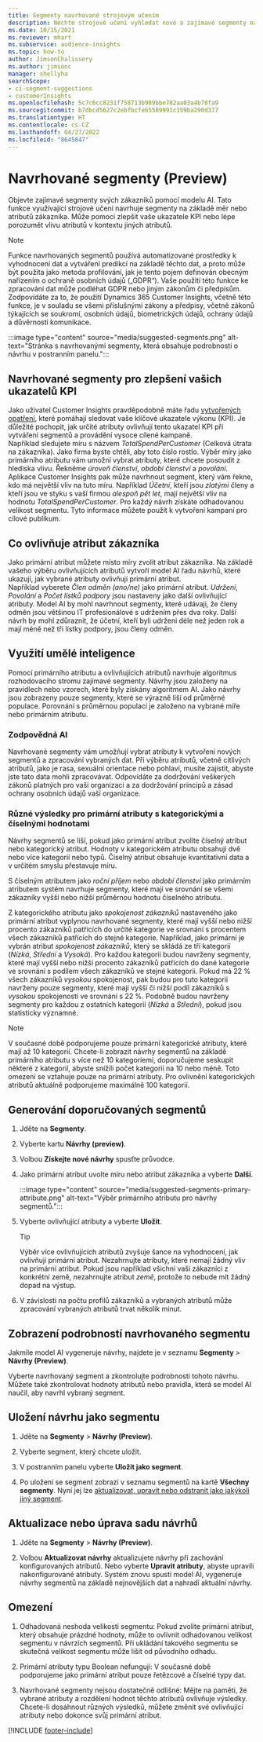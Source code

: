 ```yaml
---
title: Segmenty navrhované strojovým učením
description: Nechte strojové učení vyhledat nové a zajímavé segmenty na základě atributů zákazníků.
ms.date: 10/15/2021
ms.reviewer: mhart
ms.subservice: audience-insights
ms.topic: how-to
author: JimsonChalissery
ms.author: jimsonc
manager: shellyha
searchScope:
- ci-segment-suggestions
- customerInsights
ms.openlocfilehash: 5c7c6cc8231f758713b989bbe782aa03a4b78fa9
ms.sourcegitcommit: b7dbcd5627c2ebfbcfe65589991c159ba290d377
ms.translationtype: HT
ms.contentlocale: cs-CZ
ms.lasthandoff: 04/27/2022
ms.locfileid: "8645847"
---
```

# <a name="suggested-segments-preview"></a>Navrhované segmenty (Preview)

Objevte zajímavé segmenty svých zákazníků pomocí modelu AI. Tato funkce využívající strojové učení navrhuje segmenty na základě měr nebo atributů zákazníka. Může pomoci zlepšit vaše ukazatele KPI nebo lépe porozumět vlivu atributů v kontextu jiných atributů. 

> [!NOTE]
> Funkce navrhovaných segmentů používá automatizované prostředky k vyhodnocení dat a vytváření predikcí na základě těchto dat, a proto může být použita jako metoda profilování, jak je tento pojem definován obecným nařízením o ochraně osobních údajů („GDPR“). Vaše použití této funkce ke zpracování dat může podléhat GDPR nebo jiným zákonům či předpisům. Zodpovídáte za to, že použití Dynamics 365 Customer Insights, včetně této funkce, je v souladu se všemi příslušnými zákony a předpisy, včetně zákonů týkajících se soukromí, osobních údajů, biometrických údajů, ochrany údajů a důvěrnosti komunikace.

:::image type="content" source="media/suggested-segments.png" alt-text="Stránka s navrhovanými segmenty, která obsahuje podrobnosti o návrhu v postranním panelu.":::

## <a name="suggested-segments-to-improve-your-kpis"></a>Navrhované segmenty pro zlepšení vašich ukazatelů KPI

Jako uživatel Customer Insights pravděpodobně máte řadu [vytvořených opatření](measures.md), které pomáhají sledovat vaše klíčové ukazatele výkonu (KPI). Je důležité pochopit, jak určité atributy ovlivňují tento ukazatel KPI při vytváření segmentů a provádění vysoce cílené kampaně.   
Například sledujete míru s názvem *TotalSpendPerCustomer* (Celková útrata na zákazníka). Jako firma byste chtěli, aby toto číslo rostlo. Výběr míry jako primárního atributu vám umožní vybrat atributy, které chcete posoudit z hlediska vlivu. Řekněme *úroveň členství*, *období členství* a *povolání*. Aplikace Customer Insights pak může navrhnout segment, který vám řekne, kdo má největší vliv na tuto míru. Například *Účetní*, kteří jsou *zlatými* členy a kteří jsou ve styku s vaší firmou *alespoň pět let*, mají největší vliv na hodnotu *TotalSpendPerCustomer*. Pro každý návrh získáte odhadovanou velikost segmentu. Tyto informace můžete použít k vytvoření kampaní pro cílové publikum.

## <a name="understand-what-influences-a-customer-attribute"></a>Co ovlivňuje atribut zákazníka

Jako primární atribut můžete místo míry zvolit atribut zákazníka. Na základě vašeho výběru ovlivňujících atributů vytvoří model AI řadu návrhů, které ukazují, jak vybrané atributy ovlivňují primární atribut.   
Například vyberete *Člen odměn (ano/ne)* jako primární atribut. *Udržení*, *Povolání* a *Počet lístků podpory* jsou nastaveny jako další ovlivňující atributy. Model AI by mohl navrhnout segmenty, které udávají, že členy odměn jsou většinou IT profesionálové s udržením přes dva roky. Další návrh by mohl zdůraznit, že účetní, kteří byli udrženi déle než jeden rok a mají méně než tři lístky podpory, jsou členy odměn. 

## <a name="artificial-intelligence-usage"></a>Využití umělé inteligence

Pomocí primárního atributu a ovlivňujících atributů navrhuje algoritmus rozhodovacího stromu zajímavé segmenty. Návrhy jsou založeny na pravidlech nebo vzorech, které byly získány algoritmem AI. Jako návrhy jsou zobrazeny pouze segmenty, které se výrazně liší od průměrné populace. Porovnání s průměrnou populací je založeno na vybrané míře nebo primárním atributu.

### <a name="responsible-ai"></a>Zodpovědná AI

Navrhované segmenty vám umožňují vybrat atributy k vytvoření nových segmentů a zpracování vybraných dat. Při výběru atributů, včetně citlivých atributů, jako je rasa, sexuální orientace nebo pohlaví, musíte zajistit, abyste jste tato data mohli zpracovávat. Odpovídáte za dodržování veškerých zákonů platných pro vaši organizaci a za dodržování principů a zásad ochrany osobních údajů vaší organizace.

### <a name="different-results-for-primary-attributes-with-categorical-and-numeric-values"></a>Různé výsledky pro primární atributy s kategorickými a číselnými hodnotami

Návrhy segmentů se liší, pokud jako primární atribut zvolíte číselný atribut nebo kategorický atribut. Hodnoty v kategorickém atributu obsahují dvě nebo více kategorií nebo typů. Číselný atribut obsahuje kvantitativní data a v určitém smyslu přestavuje míru.

S číselným atributem jako *roční příjem* nebo *období členství* jako primárním atributem systém navrhuje segmenty, které mají ve srovnání se všemi zákazníky vyšší nebo nižší průměrnou hodnotu číselného atributu.

Z kategorického atributu jako *spokojenost zákazníků* nastaveného jako primární atribut vyplynou navrhované segmenty, které mají vyšší nebo nižší procento zákazníků patřících do určité kategorie ve srovnání s procentem všech zákazníků patřících do stejné kategorie. Například, jako primární je vybrán atribut *spokojenost zákazníků*, který se skládá ze tří kategorií (*Nízká*, *Střední* a *Vysoká*). Pro každou kategorii budou navrženy segmenty, které mají vyšší nebo nižší procento zákazníků patřících do dané kategorie ve srovnání s podílem všech zákazníků ve stejné kategorii. Pokud má 22 % všech zákazníků *vysokou* spokojenost, pak budou pro tuto kategorii navrženy pouze segmenty, které mají vyšší či nižší podíl zákazníků s *vysokou* spokojeností ve srovnání s 22 %. Podobně budou navrženy segmenty pro každou z ostatních kategorií (*Nízká* a *Střední*), pokud jsou statisticky významné.

> [!NOTE]
> V současné době podporujeme pouze primární kategorické atributy, které mají až 10 kategorií. Chcete-li zobrazit návrhy segmentů na základě primárního atributu s více než 10 kategoriemi, doporučujeme seskupit některé z kategorií, abyste snížili počet kategorií na 10 nebo méně. Toto omezení se vztahuje pouze na primární atributy. Pro ovlivnění kategorických atributů aktuálně podporujeme maximálně 100 kategorií.

## <a name="generate-suggested-segments"></a>Generování doporučovaných segmentů

1. Jděte na **Segmenty**.

1. Vyberte kartu **Návrhy (preview)**.

1. Volbou **Získejte nové návrhy** spusťte průvodce.

1. Jako primární atribut uvolte míru nebo atribut zákazníka a vyberte **Další**.

   :::image type="content" source="media/suggested-segments-primary-attribute.png" alt-text="Výběr primárního atributu pro návrhy segmentů.":::

1. Vyberte ovlivňující atributy a vyberte **Uložit**.
   
   > [!TIP]
   > Výběr více ovlivňujících atributů zvyšuje šance na vyhodnocení, jak ovlivňují primární atribut. Nezahrnujte atributy, které nemají žádný vliv na primární atribut. Pokud jsou například všichni vaši zákazníci z konkrétní země, nezahrnujte atribut *země*, protože to nebude mít žádný dopad na výstup.

1. V závislosti na počtu profilů zákazníků a vybraných atributů může zpracování vybraných atributů trvat několik minut. 

## <a name="view-details-of-a-suggested-segment"></a>Zobrazení podrobností navrhovaného segmentu

Jakmile model AI vygeneruje návrhy, najdete je v seznamu **Segmenty** > **Návrhy (Preview)**.
 
Vyberte navrhovaný segment a zkontrolujte podrobnosti tohoto návrhu. Můžete také zkontrolovat hodnoty atributů nebo pravidla, která se model AI naučil, aby navrhl vybraný segment.

## <a name="save-a-suggestion-as-a-segment"></a>Uložení návrhu jako segmentu

1. Jděte na **Segmenty** > **Návrhy (Preview)**.

1. Vyberte segment, který chcete uložit. 

1. V postranním panelu vyberte **Uložit jako segment**. 

1. Po uložení se segment zobrazí v seznamu segmentů na kartě **Všechny segmenty**. Nyní jej lze [aktualizovat, upravit nebo odstranit jako jakýkoli jiný segment](segments.md).

## <a name="refresh-or-edit-a-set-of-suggestions"></a>Aktualizace nebo úprava sadu návrhů

1. Jděte na **Segmenty** > **Návrhy (Preview)**.

1. Volbou **Aktualizovat návrhy** aktualizujete návrhy při zachování konfigurovaných atributů. Nebo vyberte **Upravit atributy**, abyste upravili nakonfigurované atributy. Systém znovu spustí model AI, vygeneruje návrhy segmentů na základě nejnovějších dat a nahradí aktuální návrhy.

## <a name="limitations"></a>Omezení

1. Odhadovaná neshoda velikosti segmentu: Pokud zvolíte primární atribut, který obsahuje prázdné hodnoty, může to ovlivnit odhadovanou velikost segmentu v návrzích segmentů. Při ukládání takového segmentu se skutečná velikost segmentu může lišit od původního odhadu.
 
2. Primární atributy typu Boolean nefungují: V současné době podporujeme jako primární atribut pouze řetězcové a číselné typy dat.

3. Navrhované segmenty nejsou dostatečně odlišné: Mějte na paměti, že vybrané atributy a rozdělení hodnot těchto atributů ovlivňuje výsledky. Chcete-li dosáhnout různých výsledků, můžete změnit své ovlivňující atributy nebo dokonce svůj primární atribut.



[!INCLUDE [footer-include](includes/footer-banner.md)]